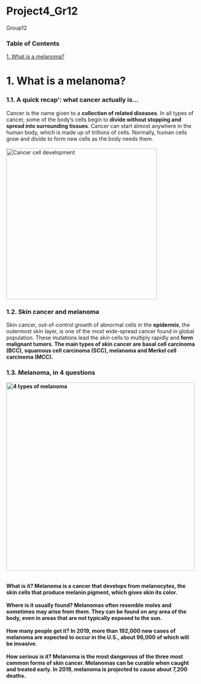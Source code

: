 # Project4_Gr12
Group12
<div class="list-group" id="list-tab" role="tablist">
  <h3 class="list-group-item list-group-item-action active" data-toggle="list"  role="tab" aria-controls="home">Table of Contents</h3>
  
  <a class="list-group-item list-group-item-action" data-toggle="list" href="#what" role="tab" aria-controls="profile">1. What is a melanoma?<span class="badge badge-primary badge-pill"></span></a>
  </div>

<h1 id="what">1. What is a melanoma?</h1>

<h3>1.1. A quick recap': what cancer actually is...</h3>

<p>Cancer is the name given to a <b>collection of related diseases</b>. In all types of cancer, some of the body’s cells begin to <b>divide without stopping and spread into surrounding tissues</b>. Cancer can start almost anywhere in the human body, which is made up of trillions of cells. Normally, human cells grow and divide to form new cells as the body needs them.<br>
<br>
 
<img src="https://www.cancer.gov/sites/g/files/xnrzdm211/files/styles/cgov_article/public/cgov_contextual_image/2019-06/1-how-does-cancer-form.jpg?h=b48714fe&itok=fc2eMUvr" alt="Cancer cell development" width=400/>
    
<br>

<h3>1.2. Skin cancer and melanoma</h3>

<p> Skin cancer, out-of-control growth of abnormal cells in the <b>epidermis</b>, the outermost skin layer, is one of the most wide-spread cancer found in global population. These mutations lead the skin cells to multiply rapidly and <b>form malignant tumors. The main types of skin cancer are basal cell carcinoma (BCC), squamous cell carcinoma (SCC), <b>melanoma</b> and Merkel cell carcinoma (MCC).<br></p>

<h3>1.3. Melanoma, in 4 questions</h3>

<img src="https://www.verywellhealth.com/thmb/GmfzGuCPokTF14Dk06EaWvvROzo=/3125x2084/filters:no_upscale():max_bytes(150000):strip_icc()/what-is-melanoma-514215_final-01-3b091d9a68074ba7b5a1cb6d8287cf92.png" width=500 alt="4 types of melanoma"/><br><br>

<p>
    
<b>What is it?</b> Melanoma is a cancer that develops from melanocytes, the skin cells that produce melanin pigment, which gives skin its color.<br><br>
<b>Where is it usually found?</b> Melanomas often resemble moles and sometimes may arise from them. They can be found on any area of the body, even in areas that are not typically exposed to the sun.<br><br>
<b>How many people get it?</b> In 2019, more than 192,000 new cases of melanoma are expected to occur in the U.S., about 96,000 of which will be invasive.<br></br>
<b>How serious is it?</b> Melanoma is the most dangerous of the three most common forms of skin cancer. Melanomas can be curable when caught and treated early. In 2019, melanoma is projected to cause about 7,200 deaths.<br><br>
    
</p>
